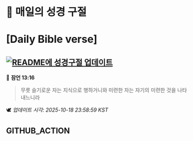 # 🙏 매일의 성경 구절
# [Daily Bible verse]
## [![README에 성경구절 업데이트](https://github.com/DONGSUKA/first_test/actions/workflows/update-readme-bible.yml/badge.svg)](https://github.com/DONGSUKA/first_test/actions/workflows/update-readme-bible.yml)
<!-- START_BIBLE_VERSE -->
📖 **잠언 13:16**
> 무릇 슬기로운 자는 지식으로 행하거니와 미련한 자는 자기의 미련한 것을 나타내느니라

🕊️ _업데이트 시각: 2025-10-18 23:58:59 KST_
  <!-- END_BIBLE_VERSE -->
## GITHUB_ACTION
